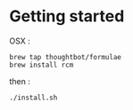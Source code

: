 # Getting started

OSX :

```
brew tap thoughtbot/formulae
brew install rcm
```

then :

```
./install.sh
```